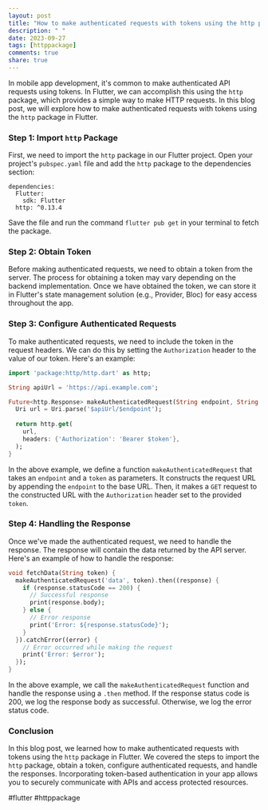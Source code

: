 ```yaml
---
layout: post
title: "How to make authenticated requests with tokens using the http package in Flutter?"
description: " "
date: 2023-09-27
tags: [httppackage]
comments: true
share: true
---
```


In mobile app development, it's common to make authenticated API requests using tokens. In Flutter, we can accomplish this using the `http` package, which provides a simple way to make HTTP requests. In this blog post, we will explore how to make authenticated requests with tokens using the `http` package in Flutter.

### Step 1: Import `http` Package

First, we need to import the `http` package in our Flutter project. Open your project's `pubspec.yaml` file and add the `http` package to the dependencies section:

```
dependencies:
  Flutter:
    sdk: Flutter
  http: ^0.13.4
```

Save the file and run the command `flutter pub get` in your terminal to fetch the package.

### Step 2: Obtain Token

Before making authenticated requests, we need to obtain a token from the server. The process for obtaining a token may vary depending on the backend implementation. Once we have obtained the token, we can store it in Flutter's state management solution (e.g., Provider, Bloc) for easy access throughout the app.

### Step 3: Configure Authenticated Requests

To make authenticated requests, we need to include the token in the request headers. We can do this by setting the `Authorization` header to the value of our token. Here's an example:

```dart
import 'package:http/http.dart' as http;

String apiUrl = 'https://api.example.com';

Future<http.Response> makeAuthenticatedRequest(String endpoint, String token) {
  Uri url = Uri.parse('$apiUrl/$endpoint');
  
  return http.get(
    url,
    headers: {'Authorization': 'Bearer $token'},
  );
}
```

In the above example, we define a function `makeAuthenticatedRequest` that takes an `endpoint` and a `token` as parameters. It constructs the request URL by appending the `endpoint` to the base URL. Then, it makes a `GET` request to the constructed URL with the `Authorization` header set to the provided `token`.

### Step 4: Handling the Response

Once we've made the authenticated request, we need to handle the response. The response will contain the data returned by the API server. Here's an example of how to handle the response:

```dart
void fetchData(String token) {
  makeAuthenticatedRequest('data', token).then((response) {
    if (response.statusCode == 200) {
      // Successful response
      print(response.body);
    } else {
      // Error response
      print('Error: ${response.statusCode}');
    }
  }).catchError((error) {
    // Error occurred while making the request
    print('Error: $error');
  });
}
```

In the above example, we call the `makeAuthenticatedRequest` function and handle the response using a `.then` method. If the response status code is 200, we log the response body as successful. Otherwise, we log the error status code.

### Conclusion

In this blog post, we learned how to make authenticated requests with tokens using the `http` package in Flutter. We covered the steps to import the `http` package, obtain a token, configure authenticated requests, and handle the responses. Incorporating token-based authentication in your app allows you to securely communicate with APIs and access protected resources.

#flutter #httppackage